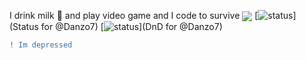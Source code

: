 I drink milk :milk_glass:	and play video game and I code to survive
  <img align="center" src="https://github-readme-stats.vercel.app/api?username=danzo7&show_icons=true&line_height=27&theme=tokyonight" />
  [![status](https://badge.stateful.com/Danzo7/status.svg)](Status for @Danzo7)
  [![status](https://badge.stateful.com/Danzo7/dnd.svg)](DnD for @Danzo7)
```diff
! Im depressed

```
